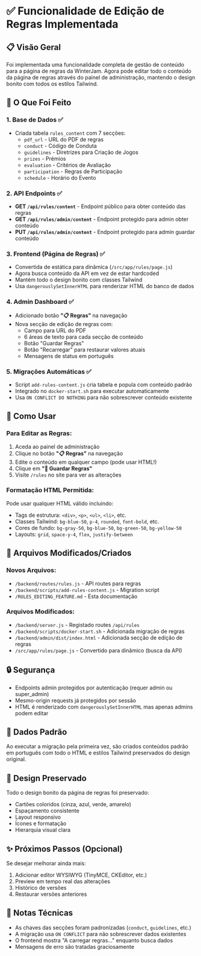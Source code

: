 # ✅ Funcionalidade de Edição de Regras Implementada

## 📋 Visão Geral

Foi implementada uma funcionalidade completa de gestão de conteúdo para a página de regras da WinterJam. Agora pode editar todo o conteúdo da página de regras através do painel de administração, mantendo o design bonito com todos os estilos Tailwind.

## 🎯 O Que Foi Feito

### 1. **Base de Dados** ✅
- Criada tabela `rules_content` com 7 secções:
  - `pdf_url` - URL do PDF de regras
  - `conduct` - Código de Conduta
  - `guidelines` - Diretrizes para Criação de Jogos
  - `prizes` - Prémios
  - `evaluation` - Critérios de Avaliação
  - `participation` - Regras de Participação
  - `schedule` - Horário do Evento

### 2. **API Endpoints** ✅
- **GET `/api/rules/content`** - Endpoint público para obter conteúdo das regras
- **GET `/api/rules/admin/content`** - Endpoint protegido para admin obter conteúdo
- **PUT `/api/rules/admin/content`** - Endpoint protegido para admin guardar conteúdo

### 3. **Frontend (Página de Regras)** ✅
- Convertida de estática para dinâmica (`/src/app/rules/page.js`)
- Agora busca conteúdo da API em vez de estar hardcoded
- Mantém todo o design bonito com classes Tailwind
- Usa `dangerouslySetInnerHTML` para renderizar HTML do banco de dados

### 4. **Admin Dashboard** ✅
- Adicionado botão **"📋 Regras"** na navegação
- Nova secção de edição de regras com:
  - Campo para URL do PDF
  - 6 áreas de texto para cada secção de conteúdo
  - Botão "Guardar Regras"
  - Botão "Recarregar" para restaurar valores atuais
  - Mensagens de status em português

### 5. **Migrações Automáticas** ✅
- Script `add-rules-content.js` cria tabela e popula com conteúdo padrão
- Integrado no `docker-start.sh` para executar automaticamente
- Usa `ON CONFLICT DO NOTHING` para não sobrescrever conteúdo existente

## 🚀 Como Usar

### Para Editar as Regras:

1. Aceda ao painel de administração
2. Clique no botão **"📋 Regras"** na navegação
3. Edite o conteúdo em qualquer campo (pode usar HTML!)
4. Clique em **"💾 Guardar Regras"**
5. Visite `/rules` no site para ver as alterações

### Formatação HTML Permitida:

Pode usar qualquer HTML válido incluindo:
- Tags de estrutura: `<div>`, `<p>`, `<ul>`, `<li>`, etc.
- Classes Tailwind: `bg-blue-50`, `p-4`, `rounded`, `font-bold`, etc.
- Cores de fundo: `bg-gray-50`, `bg-blue-50`, `bg-green-50`, `bg-yellow-50`
- Layouts: `grid`, `space-y-4`, `flex`, `justify-between`

## 📁 Arquivos Modificados/Criados

### Novos Arquivos:
- `/backend/routes/rules.js` - API routes para regras
- `/backend/scripts/add-rules-content.js` - Migration script
- `/RULES_EDITING_FEATURE.md` - Esta documentação

### Arquivos Modificados:
- `/backend/server.js` - Registado routes `/api/rules`
- `/backend/scripts/docker-start.sh` - Adicionada migração de regras
- `/backend/admin/dist/index.html` - Adicionada secção de edição de regras
- `/src/app/rules/page.js` - Convertido para dinâmico (busca da API)

## 🔒 Segurança

- Endpoints admin protegidos por autenticação (requer admin ou super_admin)
- Mesmo-origin requests já protegidos por sessão
- HTML é renderizado com `dangerouslySetInnerHTML` mas apenas admins podem editar

## 💾 Dados Padrão

Ao executar a migração pela primeira vez, são criados conteúdos padrão em português com todo o HTML e estilos Tailwind preservados do design original.

## 🎨 Design Preservado

Todo o design bonito da página de regras foi preservado:
- Cartões coloridos (cinza, azul, verde, amarelo)
- Espaçamento consistente
- Layout responsivo
- Ícones e formatação
- Hierarquia visual clara

## ✨ Próximos Passos (Opcional)

Se desejar melhorar ainda mais:
1. Adicionar editor WYSIWYG (TinyMCE, CKEditor, etc.)
2. Preview em tempo real das alterações
3. Histórico de versões
4. Restaurar versões anteriores

## 🐛 Notas Técnicas

- As chaves das secções foram padronizadas (`conduct`, `guidelines`, etc.)
- A migração usa `ON CONFLICT` para não sobrescrever dados existentes
- O frontend mostra "A carregar regras..." enquanto busca dados
- Mensagens de erro são tratadas graciosamente
